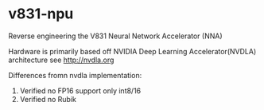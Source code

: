 # v831-npu
Reverse engineering the V831 Neural Network Accelerator (NNA)

Hardware is primarily based off NVIDIA Deep Learning Accelerator(NVDLA) architecture see http://nvdla.org

Differences fromn nvdla implementation:

1. Verified no FP16 support only int8/16
2. Verified no Rubik
